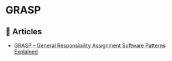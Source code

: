 
# GRASP

## 📕 Articles

- [GRASP – General Responsibility Assignment Software Patterns Explained](https://www.kamilgrzybek.com/design/grasp-explained/)

